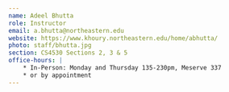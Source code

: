 ```yaml
---
name: Adeel Bhutta 
role: Instructor
email: a.bhutta@northeastern.edu
website: https://www.khoury.northeastern.edu/home/abhutta/
photo: staff/bhutta.jpg
section: CS4530 Sections 2, 3 & 5 
office-hours: |
    * In-Person: Monday and Thursday 135-230pm, Meserve 337
    * or by appointment
---
```


